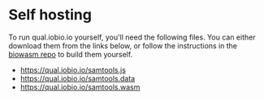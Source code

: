 # Self hosting

To run qual.iobio.io yourself, you'll need the following files. You can either download them from the links below,
or follow the instructions in the [biowasm repo](https://github.com/biowasm/biowasm) to build them yourself.


* https://qual.iobio.io/samtools.js
* https://qual.iobio.io/samtools.data
* https://qual.iobio.io/samtools.wasm
